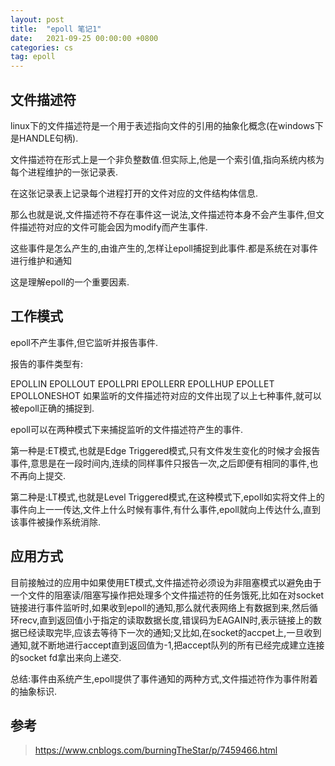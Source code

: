 ```yaml
---
layout: post
title:  "epoll 笔记1"
date:   2021-09-25 00:00:00 +0800
categories: cs
tag: epoll
---
```


## 文件描述符

linux下的文件描述符是一个用于表述指向文件的引用的抽象化概念(在windows下是HANDLE句柄).

文件描述符在形式上是一个非负整数值.但实际上,他是一个索引值,指向系统内核为每个进程维护的一张记录表.

在这张记录表上记录每个进程打开的文件对应的文件结构体信息.　

那么也就是说,文件描述符不存在事件这一说法,文件描述符本身不会产生事件,但文件描述符对应的文件可能会因为modify而产生事件.

这些事件是怎么产生的,由谁产生的,怎样让epoll捕捉到此事件.都是系统在对事件进行维护和通知

这是理解epoll的一个重要因素.

## 工作模式

epoll不产生事件,但它监听并报告事件.

报告的事件类型有:

EPOLLIN	EPOLLOUT	EPOLLPRI	EPOLLERR	EPOLLHUP	EPOLLET	EPOLLONESHOT
如果监听的文件描述符对应的文件出现了以上七种事件,就可以被epoll正确的捕捉到.

epoll可以在两种模式下来捕捉监听的文件描述符产生的事件.

第一种是:ET模式,也就是Edge Triggered模式,只有文件发生变化的时候才会报告事件,意思是在一段时间内,连续的同样事件只报告一次,之后即便有相同的事件,也不再向上提交.

第二种是:LT模式,也就是Level Triggered模式,在这种模式下,epoll如实将文件上的事件向上一一传达,文件上什么时候有事件,有什么事件,epoll就向上传达什么,直到该事件被操作系统消除.

## 应用方式

目前接触过的应用中如果使用ET模式,文件描述符必须设为非阻塞模式以避免由于一个文件的阻塞读/阻塞写操作把处理多个文件描述符的任务饿死,比如在对socket链接进行事件监听时,如果收到epoll的通知,那么就代表网络上有数据到来,然后循环recv,直到返回值小于指定的读取数据长度,错误码为EAGAIN时,表示链接上的数据已经读取完毕,应该去等待下一次的通知;又比如,在socket的accpet上,一旦收到通知,就不断地进行accept直到返回值为-1,把accept队列的所有已经完成建立连接的socket fd拿出来向上递交.

总结:事件由系统产生,epoll提供了事件通知的两种方式,文件描述符作为事件附着的抽象标识.

## 参考

> https://www.cnblogs.com/burningTheStar/p/7459466.html
